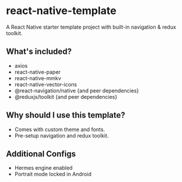 # react-native-template
A React Native starter template project with built-in navigation &amp; redux toolkit.

## What's included?
* axios
* react-native-paper
* react-native-mmkv
* react-native-vector-icons
* @react-navigation/native {and peer dependencies}
* @reduxjs/toolkit {and peer dependencies}

## Why should I use this template?
* Comes with custom theme and fonts.
* Pre-setup navigation and redux toolkit.

## Additional Configs
* Hermes engine enabled
* Portrait mode locked in Android
